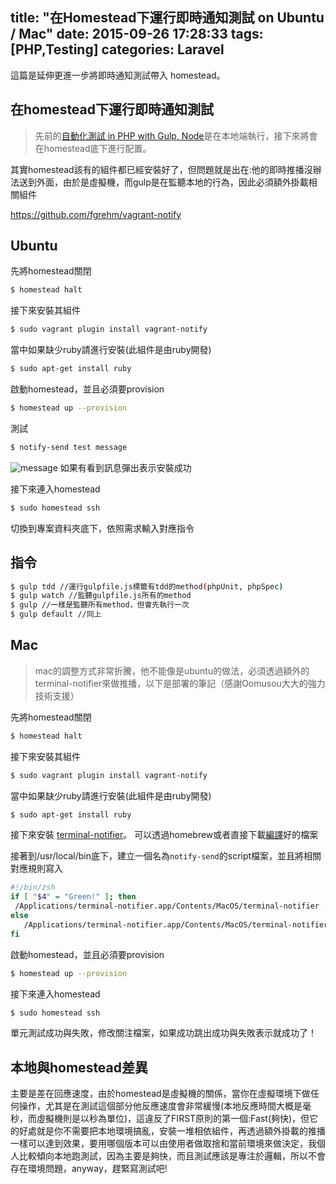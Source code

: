 title: "在Homestead下運行即時通知測試 on Ubuntu / Mac"
date: 2015-09-26 17:28:33
tags: [PHP,Testing]
categories: Laravel
---

這篇是延伸更進一步將即時通知測試帶入 homestead。

<!-- more -->

## 在homestead下運行即時通知測試
>先前的[自動化測試 in PHP with Gulp, Node](http://yish.im/2015/09/24/AutoTest-in-PHP/)是在本地端執行，接下來將會在homestead底下進行配置。

其實homestead該有的組件都已經安裝好了，但問題就是出在:他的即時推播沒辦法送到外面，由於是虛擬機，而gulp是在監聽本地的行為，因此必須額外掛載相關組件

https://github.com/fgrehm/vagrant-notify


## Ubuntu
先將homestead關閉
``` bash
$ homestead halt
```
接下來安裝其組件
``` bash
$ sudo vagrant plugin install vagrant-notify
```
當中如果缺少ruby請進行安裝(此組件是由ruby開發)
``` bash
$ sudo apt-get install ruby
```
啟動homestead，並且必須要provision
``` bash
$ homestead up --provision
```

測試
``` bash
$ notify-send test message
```
![message](https://camo.githubusercontent.com/928ddd616d9bfa65dd934878fc3016ee4aeeda6d/687474703a2f2f692e696d6775722e636f6d2f747a4f4c7647592e676966)
如果有看到訊息彈出表示安裝成功

接下來連入homestead
``` bash
$ sudo homestead ssh
```
切換到專案資料夾底下，依照需求輸入對應指令
## 指令
``` bash
$ gulp tdd //運行gulpfile.js標籤有tdd的method(phpUnit, phpSpec)
$ gulp watch //監聽gulpfile.js所有的method
$ gulp //一樣是監聽所有method，但會先執行一次
$ gulp default //同上
```

## Mac
>mac的調整方式非常折騰，他不能像是ubuntu的做法，必須透過額外的terminal-notifier來做推播，以下是部署的筆記（感謝Oomusou大大的強力技術支援）

先將homestead關閉
``` bash
$ homestead halt
```
接下來安裝其組件
``` bash
$ sudo vagrant plugin install vagrant-notify
```
當中如果缺少ruby請進行安裝(此組件是由ruby開發)
``` bash
$ sudo apt-get install ruby
```
接下來安裝 [terminal-notifier](https://github.com/julienXX/terminal-notifier)。
可以透過homebrew或者直接下載[編譯](https://github.com/julienXX/terminal-notifier/releases)好的檔案

接著到/usr/local/bin底下，建立一個名為`notify-send`的script檔案，並且將相關對應規則寫入
``` bash
#!/bin/zsh
if [ "$4" = "Green!" ]; then
 /Applications/terminal-notifier.app/Contents/MacOS/terminal-notifier -appIcon "$2" -title "$4" -message "$5"
else
   /Applications/terminal-notifier.app/Contents/MacOS/terminal-notifier -appIcon "$2" -title "$6" -message "$7"
fi
```
啟動homestead，並且必須要provision
``` bash
$ homestead up --provision
```
接下來連入homestead
``` bash
$ sudo homestead ssh
```
單元測試成功與失敗，修改關注檔案，如果成功跳出成功與失敗表示就成功了！

## 本地與homestead差異
主要是差在回應速度，由於homestead是虛擬機的關係，當你在虛擬環境下做任何操作，尤其是在測試這個部分他反應速度會非常緩慢(本地反應時間大概是毫秒，而虛擬機則是以秒為單位)，這違反了FIRST原則的第一個:Fast(夠快)，但它的好處就是你不需要把本地環境搞亂，安裝一堆相依組件，再透過額外掛載的推播一樣可以達到效果，要用哪個版本可以由使用者做取捨和當前環境來做決定，我個人比較傾向本地跑測試，因為主要是夠快，而且測試應該是專注於邏輯，所以不會存在環境問題，anyway，趕緊寫測試吧!